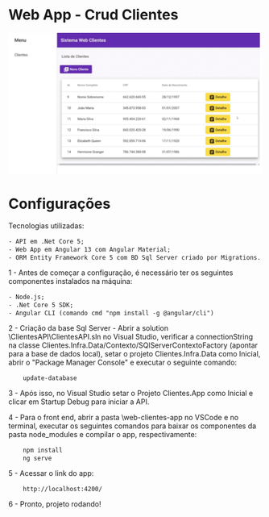 # Web App - Crud Clientes
![Gif](readme-files/project.gif?raw=true "Gif") 

# Configurações #

Tecnologias utilizadas:

    - API em .Net Core 5;
    - Web App em Angular 13 com Angular Material;
    - ORM Entity Framework Core 5 com BD Sql Server criado por Migrations.

1 - Antes de começar a configuração, é necessário ter os seguintes componentes instalados na máquina:

    - Node.js;
    - .Net Core 5 SDK;
    - Angular CLI (comando cmd "npm install -g @angular/cli")

2 - Criação da base Sql Server - Abrir a solution \ClientesAPI\ClientesAPI.sln no Visual Studio, verificar a connectionString na classe Clientes.Infra.Data/Contexto/SQlServerContextoFactory (apontar para a base de dados local), setar o projeto Clientes.Infra.Data como Inicial, abrir o "Package Manager Console" e executar o seguinte comando:

        update-database

3 - Após isso, no Visual Studio setar o Projeto Clientes.App como Inicial e clicar em Startup Debug para iniciar a API.        

4 - Para o front end, abrir a pasta \web-clientes-app no VSCode e no terminal, executar os seguintes comandos para baixar os componentes da pasta node_modules e compilar o app, respectivamente:

        npm install
        ng serve

5 - Acessar o link do app:

        http://localhost:4200/

6 - Pronto, projeto rodando!
